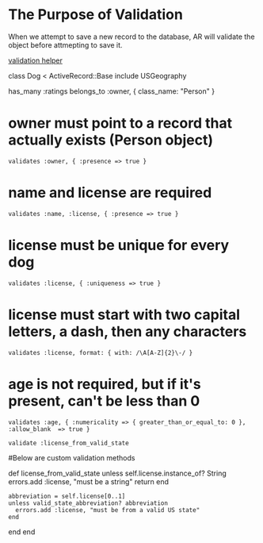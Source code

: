 # The Purpose of Validation

When we attempt to save a new record to the database, AR will validate the object before attmepting to save it. 

[validation helper](http://guides.rubyonrails.org/active_record_validations.html#validation-helpers)

class Dog < ActiveRecord::Base
  include USGeography

  has_many :ratings
  belongs_to :owner, { class_name: "Person" }

  # owner must point to a record that actually exists (Person object)
`validates :owner, { :presence => true }`

  # name and license are required
`validates :name, :license, { :presence => true }`

  # license must be unique for every dog
`validates :license, { :uniqueness => true }`

  # license must start with two capital letters, a dash, then any characters
`validates :license, format: { with: /\A[A-Z]{2}\-/ }`

  # age is not required, but if it's present, can't be less than 0
`validates :age, { :numericality => { greater_than_or_equal_to: 0 },`
                    `:allow_blank  => true }`

`validate :license_from_valid_state`

#Below are custom validation methods

  def license_from_valid_state
    unless self.license.instance_of? String
      errors.add :license, "must be a string"
      return
    end

    abbreviation = self.license[0..1]
    unless valid_state_abbreviation? abbreviation
      errors.add :license, "must be from a valid US state"
    end
  end
end 

